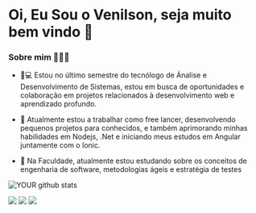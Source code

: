 # Oi, Eu Sou o Venilson, seja muito bem vindo 👋

### Sobre mim 👨🏽‍🚀

- 🚀💻 Estou no último semestre do tecnólogo de Ánalise e Desenvolvimento de Sistemas, estou em busca de oportunidades e colaboração em projetos relacionados à desenvolvimento web e aprendizado profundo.

- 🔭 Atualmente estou a trabalhar como free lancer, desenvolvendo pequenos projetos para conhecidos, e também aprimorando minhas habilidades em Nodejs, .Net e iniciando meus estudos em Angular juntamente com o Ionic.

- 🌱 Na Faculdade, atualmente estou estudando sobre os conceitos de engenharia de software, metodologias ágeis e estratégia de testes

![YOUR github stats](https://github-readme-stats.vercel.app/api?username=venilson1)

[<img src="https://img.shields.io/badge/linkedin-%230077B5.svg?&style=for-the-badge&logo=linkedin&logoColor=white" />](https://www.linkedin.com/in/venilson1/) 
[<img src = "https://img.shields.io/badge/instagram-%23E4405F.svg?&style=for-the-badge&logo=instagram&logoColor=white">](https://www.instagram.com/padawan_programmer/) 
[<img src = "https://img.shields.io/badge/facebook-%231877F2.svg?&style=for-the-badge&logo=facebook&logoColor=white">](https://www.facebook.com/VehSantos2)
